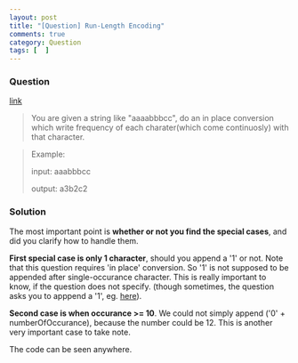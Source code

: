 ```yaml
---
layout: post
title: "[Question] Run-Length Encoding"
comments: true
category: Question
tags: [  ]
---
```


### Question 

[link](http://tech-queries.blogspot.sg/2008/11/run-length-encoding.html)

> You are given a string like "aaaabbbcc", do an in place conversion which write frequency of each charater(which come continuosly) with that character. 

> Example:
>
>input: aaabbbcc
>
>output: a3b2c2

### Solution

The most important point is __whether or not you find the special cases__, and did you clarify how to handle them. 

__First special case is only 1 character__, should you append a '1' or not. Note that this question requires 'in place' conversion. So '1' is not supposed to be appended after single-occurance character. This is really important to know, if the question does not specify. (though sometimes, the question asks you to apppend a '1', eg. [here](http://www.geeksforgeeks.org/run-length-encoding/)). 

__Second case is when occurance >= 10__. We could not simply append ('0' + numberOfOccurance), because the number could be 12. This is another very important case to take note. 

The code can be seen anywhere. 